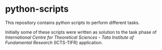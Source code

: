 # python-scripts

This repository contains python scripts to perform different tasks.

Initially some of these scripts were written as solution to the task phase of *International Centre for Theoretical Sciences - Tata Institute of Fundamental Research* (ICTS-TIFR) application.
